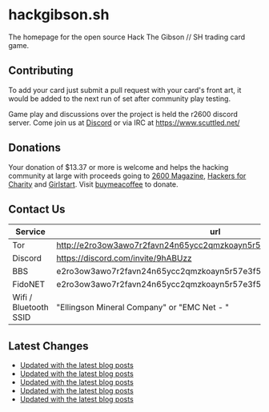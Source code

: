 # hackgibson.sh
The homepage for the open source Hack The Gibson // SH trading card game.


## Contributing

To add your card just submit a pull request with your card's front art, it would be added to the next run of set after community play testing.

Game play and discussions over the project is held the r2600 discord server. Come join us at [Discord](https://discord.com/invite/9hABUzz) or via IRC at https://www.scuttled.net/


## Donations

Your donation of $13.37 or more is welcome and helps the hacking community at large with proceeds going to [2600 Magazine](https://2600.com/), [Hackers for Charity](https://hackersforcharity.org) and [Girlstart](https://girlstart.org).  Visit [buymeacoffee](https://www.buymeacoffee.com/hackgibson.sh) to donate.


## Contact Us

Service | url
-|-
Tor | http://e2ro3ow3awo7r2favn24n65ycc2qmzkoayn5r57e3f56nvjwdcgg32ad.onion
Discord | https://discord.com/invite/9hABUzz
BBS | e2ro3ow3awo7r2favn24n65ycc2qmzkoayn5r57e3f56nvjwdcgg32ad.onion:23
FidoNET | e2ro3ow3awo7r2favn24n65ycc2qmzkoayn5r57e3f56nvjwdcgg32ad.onion:24554
Wifi / Bluetooth SSID | "Ellingson Mineral Company" or "EMC Net - <fidonet address>"

## Latest Changes
<!-- BLOG-POST-LIST:START -->
- [Updated with the latest blog posts](https://github.com/DFW2600/hackgibson.sh/commit/1b8e2b0db6d4db3750f85ee3896e673c4fac4ea9)
- [Updated with the latest blog posts](https://github.com/DFW2600/hackgibson.sh/commit/c37dcb9daaff642024baf93424081a427c483f5a)
- [Updated with the latest blog posts](https://github.com/DFW2600/hackgibson.sh/commit/282dd2a07fcf8b5831e9d936725d9e3cea5a6e64)
- [Updated with the latest blog posts](https://github.com/DFW2600/hackgibson.sh/commit/e9277325cbad59a5ce8b82b8a495135f9f98a9c6)
- [Updated with the latest blog posts](https://github.com/DFW2600/hackgibson.sh/commit/87448ae651ebf4e4987df5f57431bbd71e2a4d65)
<!-- BLOG-POST-LIST:END -->
